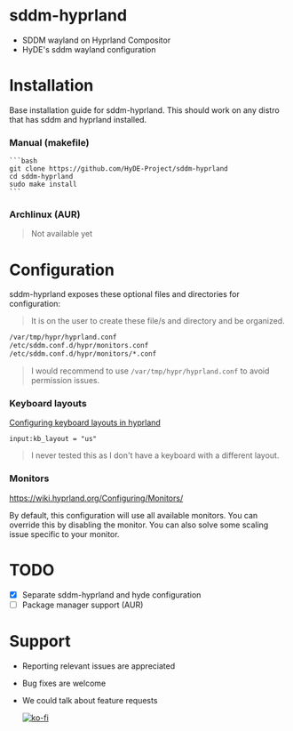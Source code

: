 # sddm-hyprland

- SDDM wayland on Hyprland Compositor 
- HyDE's sddm wayland configuration

# Installation 

Base installation guide for sddm-hyprland.
This should work on any distro that has sddm and hyprland installed.

### Manual (makefile)
    
    ```bash
    git clone https://github.com/HyDE-Project/sddm-hyprland
    cd sddm-hyprland
    sudo make install
    ```

### Archlinux (AUR)

<!-- 
    ```bash
    yay -S sddm-hyprland
    ``` -->

> Not available yet

# Configuration

sddm-hyprland exposes these optional files and directories for configuration: 

> It is on the user to create these file/s and directory and be organized.

``` bash
/var/tmp/hypr/hyprland.conf 
/etc/sddm.conf.d/hypr/monitors.conf
/etc/sddm.conf.d/hypr/monitors/*.conf
```

> I would recommend to use `/var/tmp/hypr/hyprland.conf` to avoid permission issues. 


### Keyboard layouts

[Configuring keyboard layouts in hyprland ](https://wiki.hyprland.org/Configuring/Keyboard/)

```hyprlang
input:kb_layout = "us"

```
> I never tested this as I don't have a keyboard with a different layout.

### Monitors

 https://wiki.hyprland.org/Configuring/Monitors/

By default, this configuration will use all available monitors. 
You can override this by disabling the monitor.
You can also solve some scaling issue specific to your monitor.

# TODO
- [X] Separate sddm-hyprland and hyde configuration 
- [ ] Package manager support (AUR)

# Support

- Reporting relevant issues are appreciated 
- Bug fixes are welcome
- We could talk about feature requests


  [![ko-fi](https://ko-fi.com/img/githubbutton_sm.svg)](https://ko-fi.com/A0A3TECUZ) 




